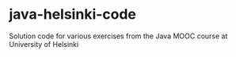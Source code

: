 # java-helsinki-code
Solution code for various exercises from the Java MOOC course at University of Helsinki
